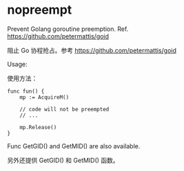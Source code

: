 # nopreempt

Prevent Golang goroutine preemption. Ref. https://github.com/petermattis/goid 

阻止 Go 协程抢占。参考 https://github.com/petermattis/goid 


Usage:

使用方法：

```golang
func fun() {
	mp := AcquireM()

	// code will not be preempted
	// ...

	mp.Release()
}
```

Func GetGID() and GetMID() are also available.

另外还提供 GetGID() 和 GetMID() 函数。
